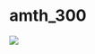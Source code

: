 # amth_300  
<img src="https://render.githubusercontent.com/render/math?math={\color{white} \sum_{d=0}^{d_{max}}}">
